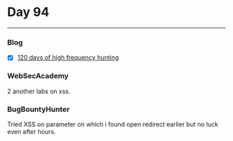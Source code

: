 # Day 94
___

### Blog
- [x] [120 days of high frequency hunting](https://kuldeep.io/posts/120-days-of-high-frequency-hunting/)

### WebSecAcademy
2 another labs on xss.

### BugBountyHunter
Tried XSS on parameter on which i found open redirect earlier but no luck even after hours.
